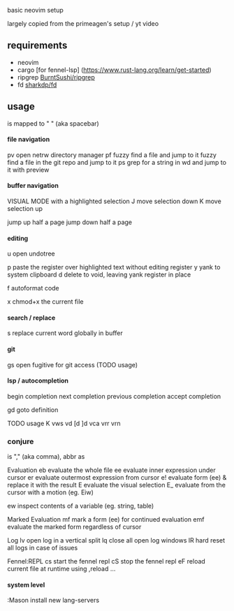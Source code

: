 basic neovim setup

largely copied from the primeagen's setup / yt video

## requirements
- neovim
- cargo [for fennel-lsp] (https://www.rust-lang.org/learn/get-started)
- ripgrep [BurntSushi/ripgrep](https://github.com/BurntSushi/ripgrep)
- fd [sharkdp/fd](https://github.com/sharkdp/fd)

## usage

<leader> is mapped to " " (aka spacebar)

#### file navigation
<leader>pv      open netrw directory manager
<leader>pf      fuzzy find a file and jump to it
<C-p>           fuzzy find a file in the git repo and jump to it
<leader>ps      grep for a string in wd and jump to it with preview

#### buffer navigation
VISUAL MODE with a highlighted selection
J               move selection down
K               move selection up

<C-u>           jump up half a page
<C-d>           jump down half a page

#### editing
<leader>u       open undotree

<leader>p       paste the register over highlighted text without editing register
<leader>y       yank to system clipboard
<leader>d       delete to void, leaving yank register in place

<leader>f       autoformat code

<leader>x       chmod+x the current file

#### search / replace
<leader>s       replace current word globally in buffer

#### git
<leader>gs      open fugitive for git access (TODO usage)

#### lsp / autocompletion
<C-space>       begin completion
<C-n>           next completion
<C-p>           previous completion
<C-y>           accept completion

gd              goto definition

TODO usage
K
<leader>vws
<leader>vd
[d
]d
<leader>vca
<leader>vrr
<leader>vrn
<C-h>

### conjure
<localleader> is "," (aka comma), abbr as <ll>

Evaluation
<ll>eb          evaluate the whole file
<ll>ee          evaluate inner expression under cursor
<ll>er          evaluate outermost expression from cursor
<ll>e!          evaluate form (ee) & replace it with the result
<ll>E           evaluate the visual selection
<ll>E_          evaluate from the cursor with a motion (eg. Eiw)

<ll>ew          inspect contents of a variable (eg. string, table)

Marked Evaluation
mf              mark a form (ee) for continued evaluation
<ll>emf         evaluate the marked form regardless of cursor

Log
<ll>lv          open log in a vertical split
<ll>lq          close all open log windows
<ll>lR          hard reset all logs in case of issues

Fennel:REPL
<ll>cs          start the fennel repl
<ll>cS          stop the fennel repl
<ll>eF          reload current file at runtime using ,reload ...

#### system level
:Mason          install new lang-servers

